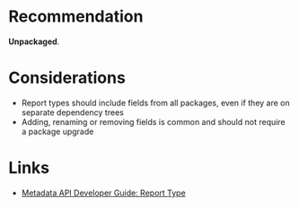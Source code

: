 # Recommendation

**Unpackaged**.

# Considerations

- Report types should include fields from all packages, even if they are on separate dependency trees
- Adding, renaming or removing fields is common and should not require a package upgrade

# Links

- [Metadata API Developer Guide: Report Type](https://developer.salesforce.com/docs/atlas.en-us.238.0.api_meta.meta/api_meta/meta_reporttype.htm)
